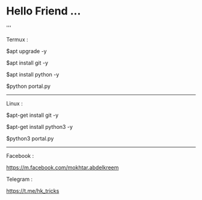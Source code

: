 
# Hello Friend  ...

'''

Termux :

$apt upgrade -y

$apt install git -y 

$apt install python -y

$python portal.py

---------------------------

Linux :

$apt-get install git -y

$apt-get install python3 -y

$python3 portal.py

--------------------------------------

Facebook :

https://m.facebook.com/mokhtar.abdelkreem

Telegram :

https://t.me/hk_tricks
